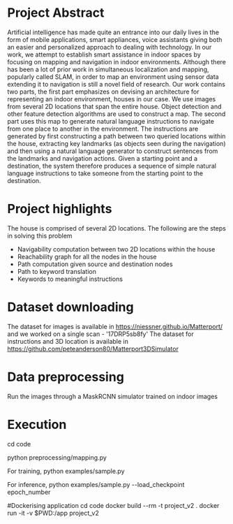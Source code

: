 # Project Abstract
Artificial intelligence has made quite an entrance into our daily lives in the form
of mobile applications, smart appliances, voice assistants giving both an easier and
personalized approach to dealing with technology. In our work, we attempt to establish
smart assistance in indoor spaces by focusing on mapping and navigation in indoor
environments. Although there has been a lot of prior work in simultaneous localization
and mapping, popularly called SLAM, in order to map an environment using sensor
data extending it to navigation is still a novel field of research. Our work contains two
parts, the first part emphasizes on devising an architecture for representing an indoor
environment, houses in our case. We use images from several 2D locations that span
the entire house. Object detection and other feature detection algorithms are used to
construct a map. The second part uses this map to generate natural language instructions
to navigate from one place to another in the environment. The instructions are generated
by first constructing a path between two queried locations within the house, extracting
key landmarks (as objects seen during the navigation) and then using a natural language
generator to construct sentences from the landmarks and navigation actions. Given a
starting point and a destination, the system therefore produces a sequence of simple
natural language instructions to take someone from the starting point to the destination.

# Project highlights
The house is comprised of several 2D locations. The following are the steps in solving this
problem
* Navigability computation between two 2D locations within the house
* Reachability graph for all the nodes in the house
* Path computation given source and destination nodes
* Path to keyword translation
* Keywords to meaningful instructions

# Dataset downloading
The dataset for images is available in https://niessner.github.io/Matterport/ and we worked
on a single scan - '17DRP5sb8fy'
The dataset for instructions and 3D location is available in
https://github.com/peteanderson80/Matterport3DSimulator

# Data preprocessing
Run the images through a MaskRCNN simulator trained on indoor images

# Execution
cd code

python preprocessing/mapping.py

For training,
python examples/sample.py

For inference,
python examples/sample.py --load_checkpoint epoch_number

#Dockerising application
cd code
docker build --rm -t project_v2 .
docker run -it  -v $PWD:/app project_v2

